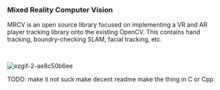 
&nbsp;

### Mixed Reality Computer Vision

MRCV is an open source library focused on implementing a VR and AR player tracking library onto the existing OpenCV. This contains hand tracking, boundry-checking SLAM, facial tracking, etc.

&nbsp;

![ezgif-2-ae8c50b6ee](https://user-images.githubusercontent.com/58654842/151255597-4dbf32bd-860d-4687-9841-5757a74ef90f.gif)



TODO:
make it not suck
make decent readme
make the thing in C or Cpp


